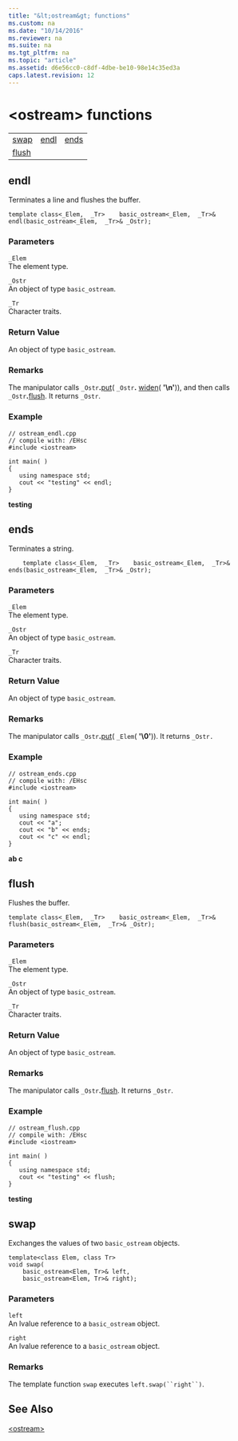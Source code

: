 ```yaml
---
title: "&lt;ostream&gt; functions"
ms.custom: na
ms.date: "10/14/2016"
ms.reviewer: na
ms.suite: na
ms.tgt_pltfrm: na
ms.topic: "article"
ms.assetid: d6e56cc0-c8df-4dbe-be10-98e14c35ed3a
caps.latest.revision: 12
---
```

# &lt;ostream&gt; functions
||||  
|-|-|-|  
|[swap](#swap)|[endl](#endl)|[ends](#ends)|  
|[flush](#flush)|  
  
##  <a name="endl"></a>  endl  
 Terminates a line and flushes the buffer.  
  
```
template class<_Elem,  _Tr>    basic_ostream<_Elem,  _Tr>& endl(basic_ostream<_Elem,  _Tr>& _Ostr);
```  
  
### Parameters  
 `_Elem`  
 The element type.  
  
 `_Ostr`  
 An object of type `basic_ostream`.  
  
 `_Tr`  
 Character traits.  
  
### Return Value  
 An object of type `basic_ostream`.  
  
### Remarks  
 The manipulator calls `_Ostr`**.**[put](../stdcpplib/basic_ostream-class.md#basic_ostream__put)( `_Ostr`**.** [widen](../stdcpplib/basic_ios-class.md#basic_ios__widen)( **'\n'**)), and then calls `_Ostr`**.**[flush](../stdcpplib/basic_ostream-class.md#basic_ostream__flush). It returns `_Ostr`.  
  
### Example  
  
```  
// ostream_endl.cpp  
// compile with: /EHsc  
#include <iostream>  
  
int main( )   
{  
   using namespace std;  
   cout << "testing" << endl;  
}  
```  
  
 **testing**    
##  <a name="ends"></a>  ends  
 Terminates a string.  
  
```
    template class<_Elem,  _Tr>    basic_ostream<_Elem,  _Tr>& ends(basic_ostream<_Elem,  _Tr>& _Ostr);
```  
  
### Parameters  
 `_Elem`  
 The element type.  
  
 `_Ostr`  
 An object of type `basic_ostream`.  
  
 `_Tr`  
 Character traits.  
  
### Return Value  
 An object of type `basic_ostream`.  
  
### Remarks  
 The manipulator calls `_Ostr`**.**[put](../stdcpplib/basic_ostream-class.md#basic_ostream__put)( `_Elem`( **'\0'**)). It returns `_Ostr.`  
  
### Example  
  
```  
// ostream_ends.cpp  
// compile with: /EHsc  
#include <iostream>  
  
int main( )   
{  
   using namespace std;  
   cout << "a";  
   cout << "b" << ends;  
   cout << "c" << endl;  
}  
```  
  
 **ab c**    
##  <a name="flush"></a>  flush  
 Flushes the buffer.  
  
```
template class<_Elem,  _Tr>    basic_ostream<_Elem,  _Tr>& flush(basic_ostream<_Elem,  _Tr>& _Ostr);
```  
  
### Parameters  
 `_Elem`  
 The element type.  
  
 `_Ostr`  
 An object of type `basic_ostream`.  
  
 `_Tr`  
 Character traits.  
  
### Return Value  
 An object of type `basic_ostream`.  
  
### Remarks  
 The manipulator calls `_Ostr`**.**[flush](../stdcpplib/basic_ostream-class.md#basic_ostream__flush). It returns `_Ostr`.  
  
### Example  
  
```  
// ostream_flush.cpp  
// compile with: /EHsc  
#include <iostream>  
  
int main( )   
{  
   using namespace std;  
   cout << "testing" << flush;  
}  
```  
  
 **testing**    
##  <a name="swap"></a>  swap  
 Exchanges the values of two `basic_ostream` objects.  
  
```
template<class Elem, class Tr>
void swap(
    basic_ostream<Elem, Tr>& left,
    basic_ostream<Elem, Tr>& right);
```  
  
### Parameters  
 `left`  
 An lvalue reference to a `basic_ostream` object.  
  
 `right`  
 An lvalue reference to a `basic_ostream` object.  
  
### Remarks  
 The template function `swap` executes `left.swap(``right``)`.  
  
## See Also  
 [\<ostream>](../stdcpplib/-ostream-.md)

